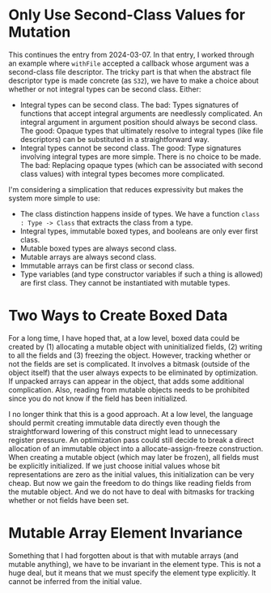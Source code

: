 # Only Use Second-Class Values for Mutation

This continues the entry from 2024-03-07. In that entry, I worked through
an example where `withFile` accepted a callback whose argument was a
second-class file descriptor. The tricky part is that when the abstract
file descriptor type is made concrete (as `S32`), we have to make a choice
about whether or not integral types can be second class. Either:

* Integral types can be second class. The bad: Types signatures of
  functions that accept integral arguments are needlessly complicated.
  An integral argument in argument position should always be second class.
  The good: Opaque types that ultimately resolve to integral types
  (like file descriptors) can be substituted in a straightforward way.
* Integral types cannot be second class. The good: Type signatures
  involving integral types are more simple. There is no choice to be
  made. The bad: Replacing opaque types (which can be associated with
  second class values) with integral types becomes more complicated.

I'm considering a simplication that reduces expressivity but makes the
system more simple to use:

* The class distinction happens inside of types. We have a function
  `class : Type -> Class` that extracts the class from a type.
* Integral types, immutable boxed types, and booleans are only ever
  first class.
* Mutable boxed types are always second class.
* Mutable arrays are always second class.
* Immutable arrays can be first class or second class.
* Type variables (and type constructor variables if such a thing is
  allowed) are first class. They cannot be instantiated with mutable
  types.

# Two Ways to Create Boxed Data

For a long time, I have hoped that, at a low level, boxed data could
be created by (1) allocating a mutable object with uninitialized fields,
(2) writing to all the fields and (3) freezing the object. However,
tracking whether or not the fields are set is complicated. It involves
a bitmask (outside of the object itself) that the user always expects to
be eliminated by optimization. If unpacked arrays can appear in the
object, that adds some additional complication. Also, reading from
mutable objects needs to be prohibited since you do not know if the
field has been initialized.

I no longer think that this is a good approach. At a low level, the language
should permit creating immutable data directly even though the straightforward
lowering of this construct might lead to unnecessary register pressure.
An optimization pass could still decide to break a direct allocation of
an immutable object into a allocate-assign-freeze construction. 
When creating a mutable object (which may later be frozen), all fields
must be explicitly initialized. If we just choose initial values whose bit
representations are zero as the initial values, this initialization can be
very cheap. But now we gain the freedom to do things like reading fields
from the mutable object. And we do not have to deal with bitmasks for
tracking whether or not fields have been set.

# Mutable Array Element Invariance

Something that I had forgotten about is that with mutable arrays (and mutable
anything), we have to be invariant in the element type. This is not a huge
deal, but it means that we must specify the element type explicitly. It cannot
be inferred from the initial value.
